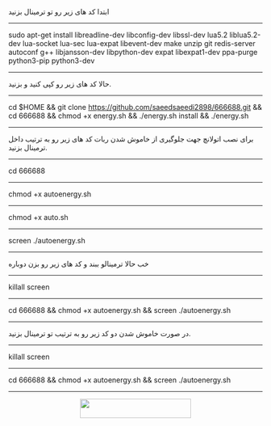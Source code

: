 
ابتدا کد های زیر رو تو ترمینال بزنید
***********************************************************
sudo apt-get install libreadline-dev libconfig-dev libssl-dev lua5.2 liblua5.2-dev lua-socket lua-sec lua-expat libevent-dev make unzip git redis-server autoconf g++ libjansson-dev libpython-dev expat libexpat1-dev ppa-purge python3-pip python3-dev
************************************************************************
حالا کد های زیر رو کپی کنید و بزنید.
**********************************************************
cd $HOME && git clone https://github.com/saeedsaeedi2898/666688.git && cd 666688 && chmod +x energy.sh && ./energy.sh install && ./energy.sh
************************************************************
برای نصب اتولانچ جهت جلوگیری از خاموش شدن ربات کد های زیر رو به ترتیب داخل ترمینال بزنید.
***************************************************
cd 666688 
***************************************************
chmod +x autoenergy.sh 
****************************************************************
chmod +x auto.sh
***************************************************************
screen ./autoenergy.sh
************************************************
خب حالا ترمینالو ببند و کد های زیر رو بزن دوباره
*****************************************************
killall screen
**********************************************************
cd 666688 && chmod +x autoenergy.sh && screen ./autoenergy.sh 
************************************************************
در صورت خاموش شدن دو کد زیر رو به ترتیب تو ترمینال بزنید.
*********************************************
killall screen
*******************************************************
cd 666688 && chmod +x autoenergy.sh && screen ./autoenergy.sh 
**************************************************************

<p align="center"><a href="https://dashboard.heroku.com/new?template=https://github.com/mohaface/666688"> <img src="https://img.shields.io/badge/Deploy%20On%20Heroku-green?style=for-the-badge&logo=heroku" width="220" height="38.45"/></a></p>
